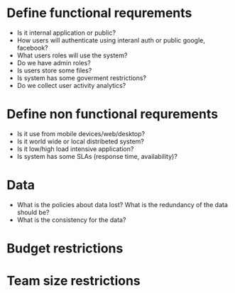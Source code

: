 # Define functional requrements
* Is it internal application or public?
* How users will authenticate using interanl auth or public google, facebook?
* What users roles will use the system?
* Do we have admin roles?
* Is users store some files?
* Is system has some goverment restrictions?
* Do we collect user activity analytics?


# Define non functional requrements
* Is it use from mobile devices/web/desktop?
* Is it world wide or local distribeted system? 
* Is it low/high load intensive application?
* Is system has some SLAs (response time, availability)?

# Data
* What is the policies about data lost? What is the redundancy of the data should be?
* What is the consistency for the data?

# Budget restrictions
# Team size restrictions


